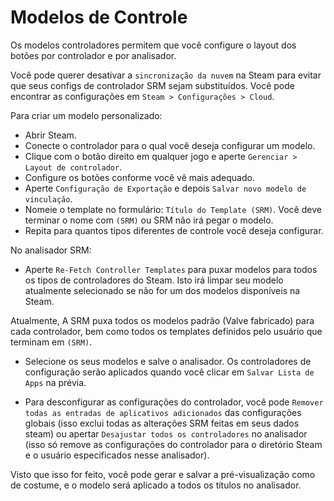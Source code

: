 # Modelos de Controle

Os modelos controladores permitem que você configure o layout dos botões por controlador e por analisador.

Você pode querer desativar a `sincronização da nuvem` na Steam para evitar que seus configs de controlador SRM sejam substituídos. Você pode encontrar as configurações em `Steam > Configurações > Cloud`.

Para criar um modelo personalizado:

- Abrir Steam.
- Conecte o controlador para o qual você deseja configurar um modelo.
- Clique com o botão direito em qualquer jogo e aperte `Gerenciar > Layout de controlador`.
- Configure os botões conforme você vê mais adequado.
- Aperte `Configuração de Exportação` e depois `Salvar novo modelo de vinculação`.
- Nomeie o template no formulário: `Título do Template (SRM)`. Você deve terminar o nome com `(SRM)` ou SRM não irá pegar o modelo.
- Repita para quantos tipos diferentes de controle você deseja configurar.

No analisador SRM:

- Aperte `Re-Fetch Controller Templates` para puxar modelos para todos os tipos de controladores do Steam. Isto irá limpar seu modelo atualmente selecionado se não for um dos modelos disponíveis na Steam.

Atualmente, A SRM puxa todos os modelos padrão (Valve fabricado) para cada controlador, bem como todos os templates definidos pelo usuário que terminam em `(SRM)`.

- Selecione os seus modelos e salve o analisador. Os controladores de configuração serão aplicados quando você clicar em `Salvar Lista de Apps` na prévia.

- Para desconfigurar as configurações do controlador, você pode `Remover todas as entradas de aplicativos adicionados` das configurações globais (isso exclui todas as alterações SRM feitas em seus dados steam) ou apertar `Desajustar todos os controladores` no analisador (isso só remove as configurações do controlador para o diretório Steam e o usuário especificados nesse analisador).

Visto que isso for feito, você pode gerar e salvar a pré-visualização como de costume, e o modelo será aplicado a todos os títulos no analisador.
